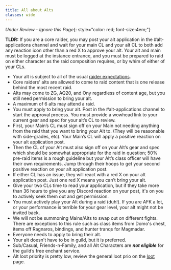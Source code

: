 ```yaml
---
title: All about Alts
classes: wide
---
```

*Under Review - Ignore this Page*{: style="color: red; font-size:4em;"}

**TLDR:** If you are a core raider, you may post your alt application in the #alt-applications channel and wait for your main CL and your alt CL to both add any reaction icon other than a red X to approve your alt. Your alt and main must be logged at the instance entrance, and you must be prepared to raid on either character as the raid composition requires, or by whim of either of your CLs.

- Your alt is subject to all of the usual [raider expectations](/pages/raider-expectations/).
- Core raiders' alts are allowed to come to raid content that is one release behind the most recent raid.
- Alts may come to ZG, AQ20, and Ony regardless of content age, but you still need permission to bring your alt.
- A maximum of 6 alts may attend a raid.
- You must apply to bring your alt. Post in the #alt-applications channel to start the approval process. You must provide a wowhead link to your current gear and spec for your alt’s CL to review.
- First, your Main’s CL must sign off on your Main not needing anything from the raid that you want to bring your Alt to. (They will be reasonable with side-grades, etc). Your Main’s CL will apply a positive reaction on your alt application post.
- Then the CL of your Alt must also sign off on your Alt’s gear and spec which should be somewhat appropriate for the raid in question; 50% pre-raid items is a rough guideline but your Alt’s class officer will have their own requirements. Jump through their hoops to get your second positive reaction on your alt application post.
- If either CL has an issue, they will react with a red X on your alt application post. Just one red X means you can’t bring your alt.
- Give your two CLs time to read your application, but if they take more than 36 hours to give you any Discord reaction on your post, it's on you to actively seek them out and get permission.
- You must actively play your Alt during a raid (duh!). If you are AFK a lot, or your performance is terrible for your gear level, your alt might not be invited back.
- We will not be summoning Mains/Alts to swap out on different fights. There are exceptions to this rule such as class items from Domo's chest, items off Ragnaros, bindings, and hunter tranqs for Magmadar.
- Everyone needs to apply to bring their alt.
- Your alt doesn't have to be in guild, but it is preferred.
- Sub/Casual, Friends-n-Family, and all Alt Characters are **_not eligible_** for the guild’s free enchant service.
- Alt loot priority is pretty low, review the general loot prio on the [loot](/pages/loot/) page.
